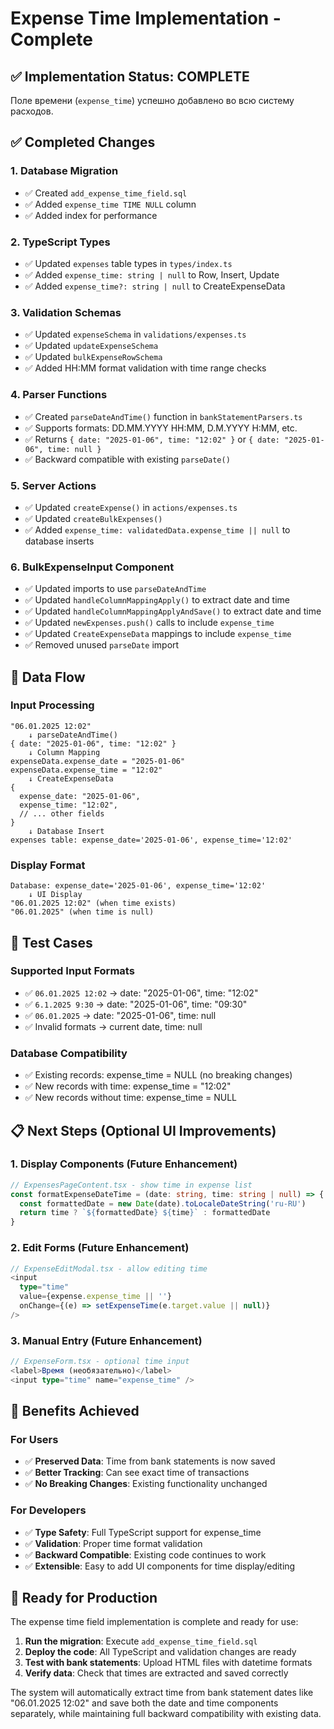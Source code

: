 # Expense Time Implementation - Complete

## ✅ Implementation Status: COMPLETE

Поле времени (`expense_time`) успешно добавлено во всю систему расходов.

## ✅ Completed Changes

### 1. Database Migration
- ✅ Created `add_expense_time_field.sql`
- ✅ Added `expense_time TIME NULL` column
- ✅ Added index for performance

### 2. TypeScript Types
- ✅ Updated `expenses` table types in `types/index.ts`
- ✅ Added `expense_time: string | null` to Row, Insert, Update
- ✅ Added `expense_time?: string | null` to CreateExpenseData

### 3. Validation Schemas
- ✅ Updated `expenseSchema` in `validations/expenses.ts`
- ✅ Updated `updateExpenseSchema`
- ✅ Updated `bulkExpenseRowSchema`
- ✅ Added HH:MM format validation with time range checks

### 4. Parser Functions
- ✅ Created `parseDateAndTime()` function in `bankStatementParsers.ts`
- ✅ Supports formats: DD.MM.YYYY HH:MM, D.M.YYYY H:MM, etc.
- ✅ Returns `{ date: "2025-01-06", time: "12:02" }` or `{ date: "2025-01-06", time: null }`
- ✅ Backward compatible with existing `parseDate()`

### 5. Server Actions
- ✅ Updated `createExpense()` in `actions/expenses.ts`
- ✅ Updated `createBulkExpenses()` 
- ✅ Added `expense_time: validatedData.expense_time || null` to database inserts

### 6. BulkExpenseInput Component
- ✅ Updated imports to use `parseDateAndTime`
- ✅ Updated `handleColumnMappingApply()` to extract date and time
- ✅ Updated `handleColumnMappingApplyAndSave()` to extract date and time
- ✅ Updated `newExpenses.push()` calls to include `expense_time`
- ✅ Updated `CreateExpenseData` mappings to include `expense_time`
- ✅ Removed unused `parseDate` import

## 🔄 Data Flow

### Input Processing
```
"06.01.2025 12:02" 
    ↓ parseDateAndTime()
{ date: "2025-01-06", time: "12:02" }
    ↓ Column Mapping
expenseData.expense_date = "2025-01-06"
expenseData.expense_time = "12:02"
    ↓ CreateExpenseData
{
  expense_date: "2025-01-06",
  expense_time: "12:02",
  // ... other fields
}
    ↓ Database Insert
expenses table: expense_date='2025-01-06', expense_time='12:02'
```

### Display Format
```
Database: expense_date='2025-01-06', expense_time='12:02'
    ↓ UI Display
"06.01.2025 12:02" (when time exists)
"06.01.2025" (when time is null)
```

## 🧪 Test Cases

### Supported Input Formats
- ✅ `06.01.2025 12:02` → date: "2025-01-06", time: "12:02"
- ✅ `6.1.2025 9:30` → date: "2025-01-06", time: "09:30"
- ✅ `06.01.2025` → date: "2025-01-06", time: null
- ✅ Invalid formats → current date, time: null

### Database Compatibility
- ✅ Existing records: expense_time = NULL (no breaking changes)
- ✅ New records with time: expense_time = "12:02"
- ✅ New records without time: expense_time = NULL

## 📋 Next Steps (Optional UI Improvements)

### 1. Display Components (Future Enhancement)
```typescript
// ExpensesPageContent.tsx - show time in expense list
const formatExpenseDateTime = (date: string, time: string | null) => {
  const formattedDate = new Date(date).toLocaleDateString('ru-RU')
  return time ? `${formattedDate} ${time}` : formattedDate
}
```

### 2. Edit Forms (Future Enhancement)
```typescript
// ExpenseEditModal.tsx - allow editing time
<input 
  type="time" 
  value={expense.expense_time || ''} 
  onChange={(e) => setExpenseTime(e.target.value || null)}
/>
```

### 3. Manual Entry (Future Enhancement)
```typescript
// ExpenseForm.tsx - optional time input
<label>Время (необязательно)</label>
<input type="time" name="expense_time" />
```

## 🎯 Benefits Achieved

### For Users
- ✅ **Preserved Data**: Time from bank statements is now saved
- ✅ **Better Tracking**: Can see exact time of transactions
- ✅ **No Breaking Changes**: Existing functionality unchanged

### For Developers
- ✅ **Type Safety**: Full TypeScript support for expense_time
- ✅ **Validation**: Proper time format validation
- ✅ **Backward Compatible**: Existing code continues to work
- ✅ **Extensible**: Easy to add UI components for time display/editing

## 🚀 Ready for Production

The expense time field implementation is complete and ready for use:

1. **Run the migration**: Execute `add_expense_time_field.sql`
2. **Deploy the code**: All TypeScript and validation changes are ready
3. **Test with bank statements**: Upload HTML files with datetime formats
4. **Verify data**: Check that times are extracted and saved correctly

The system will automatically extract time from bank statement dates like "06.01.2025 12:02" and save both the date and time components separately, while maintaining full backward compatibility with existing data.